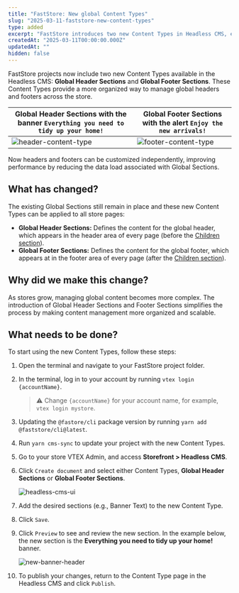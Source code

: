 ```yaml
---
title: "FastStore: New global Content Types"
slug: "2025-03-11-faststore-new-content-types"
type: added
excerpt: "FastStore introduces two new Content Types in Headless CMS, enabling better organization and scalability for headers and footers across all store pages."
createdAt: "2025-03-11T00:00:00.000Z"
updatedAt: ""
hidden: false
---
```


FastStore projects now include two new Content Types available in the Headless CMS: **Global Header Sections** and **Global Footer Sections**. These Content Types provide a more organized way to manage global headers and footers across the store.

| Global Header Sections with the banner `Everything you need to tidy up your home!` | Global Footer Sections with the alert `Enjoy the new arrivals!` |
| -------------------------------- | ------------------------------ |
|  ![header-content-type](https://vtexhelp.vtexassets.com/assets/docs/src/new-section___861ccac1997461c0e5a7fd06bd460cb0.png)  |    ![footer-content-type](https://vtexhelp.vtexassets.com/assets/docs/src/new-section-footer___568b53489a6345f82ce8089dab53f16a.png) |

Now headers and footers can be customized independently, improving performance by reducing the data load associated with Global Sections.

## What has changed?

The existing Global Sections still remain in place and these new Content Types can be applied to all store pages:

- **Global Header Sections:** Defines the content for the global header, which appears in the header area of every page (before the [Children section](https://developers.vtex.com/docs/guides/faststore/headless-cms-overview#sections)).
- **Global Footer Sections:** Defines the content for the global footer, which appears at in the footer area of every page (after the [Children section](https://developers.vtex.com/docs/guides/faststore/headless-cms-overview#sections)).

## Why did we make this change?

As stores grow, managing global content becomes more complex. The introduction of Global Header Sections and Footer Sections simplifies the process by making content management more organized and scalable.

## What needs to be done?

To start using the new Content Types, follow these steps:

1. Open the terminal and navigate to your FastStore project folder.
2. In the terminal, log in to your account by running `vtex login {accountName}`.

    > ⚠ Change `{accountName}` for your account name, for example, `vtex login mystore`.

3. Updating the `@fastore/cli` package version by running `yarn add @faststore/cli@latest`.
4. Run `yarn cms-sync` to update your project with the new Content Types.
5. Go to your store VTEX Admin, and access **Storefront > Headless CMS**.
6. Click `Create document` and select either Content Types, **Global Header Sections** or **Global Footer Sections**.

    ![headless-cms-ui](https://vtexhelp.vtexassets.com/assets/docs/src/new-content-types___f6dfa0fbca91bc23f88a6f022a686596.gif)

7. Add the desired sections (e.g., Banner Text) to the new Content Type.
8. Click `Save`.
9. Click `Preview` to see and review the new section. In the example below, the new section is the **Everything you need to tidy up your home!** banner.

    ![new-banner-header](https://vtexhelp.vtexassets.com/assets/docs/src/new-section___861ccac1997461c0e5a7fd06bd460cb0.png)

10. To publish your changes, return to the Content Type page in the Headless CMS and click `Publish`.
